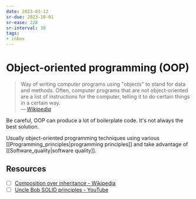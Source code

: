 ```yaml
---
date: 2023-03-12
sr-due: 2023-10-01
sr-ease: 228
sr-interval: 38
tags:
- inbox
---
```


# Object-oriented programming (OOP)

> Way of writing computer programs using "objects" to stand for data and
> methods. Often, computer programs that are not object-oriented are a list of
> instructions for the computer, telling it to do certain things in a certain
> way.\
> — <cite>[Wikipedia](https://simple.wikipedia.org/wiki/Object-oriented_programming)</cite>

Be careful, OOP can produce a lot of boilerplate code. It's not always the best
solution.

Usually object-oriented programming techniques using various
[[Programming_principles|programming principles]] and take advantage of
[[Software_quality|software quality]].

## Resources

- [ ] [Composition over inheritance - Wikipedia](https://en.wikipedia.org/wiki/Composition_over_inheritance)
- [ ] [Uncle Bob SOLID principles - YouTube](https://www.youtube.com/watch?v=zHiWqnTWsn4)
